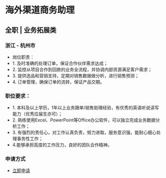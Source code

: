 
# 海外渠道商务助理
## 全职  |  业务拓展类
### 浙江 - 杭州市

- 岗位职责：
- 1.&nbsp;及时准确的处理订单，保证合作伙伴需求达成；
- 2.&nbsp;监控从项目合作到回款的业务全流程，并协调内部资源满足客户需求；
- 3.&nbsp;提供选品和营销支持，定期对销售数据做分析，进行销售预测；
- 4.&nbsp;订单管理，确保订单的流转，保证产品交期。

### 职位要求：
- 1.&nbsp;本科及以上学历，1年以上业务跟单/销售助理经验，有优秀的英语听说读写能力（优秀应届生亦可）；
- 2.&nbsp;熟练使用Excel、PowerPoint等Office办公软件，可以独立完成业务数据分析工作；
- 3.&nbsp;有强烈的责任心，对工作认真负责，努力进取，服务意识强，能耐心细心处理事务性工作；
- 4.能够承担高度的工作压力，良好的团队合作精神。
### 申请方式
- <a href="mailto:hr@tuya.com?subject=求职简历-海外渠道商务助理-来自GitHub">立即申请</a>